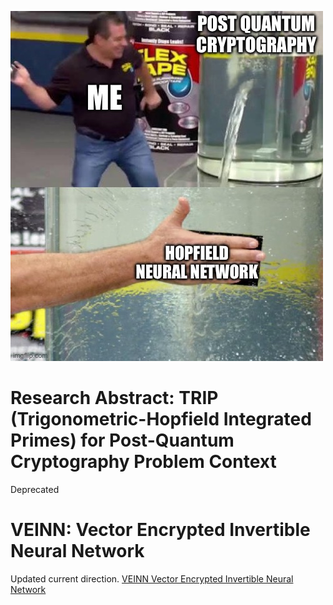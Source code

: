 ![alt text](Be-Me-A-Meme.JPG "But wait, there's more!")
# Research Abstract: TRIP (Trigonometric-Hopfield Integrated Primes) for Post-Quantum Cryptography Problem Context
Deprecated

# VEINN: Vector Encrypted Invertible Neural Network
Updated current direction.
[VEINN Vector Encrypted Invertible Neural Network](veinn/README.md)